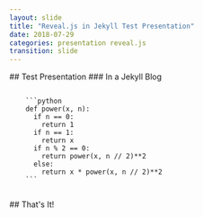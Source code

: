 ```yaml
---
layout: slide
title: "Reveal.js in Jekyll Test Presentation"
date: 2018-07-29
categories: presentation reveal.js
transition: slide
---
```

<section data-markdown>
  ## Test Presentation
  ### In a Jekyll Blog
</section>
<section data-markdown>
  <pre><code>
    ```python
    def power(x, n):
      if n == 0:
        return 1
      if n == 1:
        return x
      if n % 2 == 0:
        return power(x, n // 2)**2
      else:
        return x * power(x, n // 2)**2
    ```
  </code></pre>
</section>
<section data-markdown>
  ## That's It!
</section>
